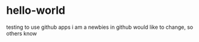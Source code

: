 # hello-world
testing to use github apps
i am a newbies in github
would like to change, so others know
